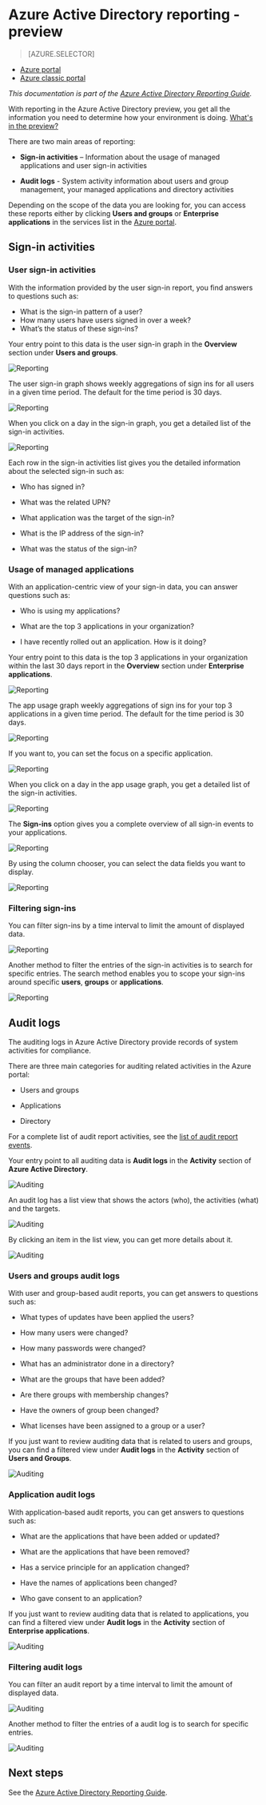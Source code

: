 <properties
   pageTitle="Azure Active Directory reporting - preview | Microsoft Azure"
   description="Lists the various available reports for Azure Active Directory preview"
   services="active-directory"
   documentationCenter=""
   authors="MarkusVi"
   manager="femila"
   editor=""/>

<tags
   ms.service="active-directory"
   ms.devlang="na"
   ms.topic="get-started-article"
   ms.tgt_pltfrm="na"
   ms.workload="identity"
   ms.date="09/30/2016"
   ms.author="markvi"/>

# Azure Active Directory reporting - preview

> [AZURE.SELECTOR]
- [Azure portal](active-directory-reporting-azure-portal.md)
- [Azure classic portal](active-directory-reporting-guide.md)

*This documentation is part of the [Azure Active Directory Reporting Guide](active-directory-reporting-guide.md).*

With reporting in the Azure Active Directory preview, you get all the information you need to determine how your environment is doing. [What's in the preview?](active-directory-preview-explainer.md)

There are two main areas of reporting:

- **Sign-in activities** – Information about the usage of managed applications and user sign-in activities

- **Audit logs** - System activity information about users and group management, your managed applications and directory activities

Depending on the scope of the data you are looking for, you can access these reports either by clicking **Users and groups** or **Enterprise applications** in the services list in the [Azure portal](https://portal.azure.com).

## Sign-in activities

### User sign-in activities

With the information provided by the user sign-in report, you find answers to questions such as:

- What is the sign-in pattern of a user?
- How many users have users signed in over a week?
- What’s the status of these sign-ins?

Your entry point to this data is the user sign-in graph in the **Overview** section under **Users and groups**.

 ![Reporting](./media/active-directory-reporting-azure-portal/05.png "Reporting")

The user sign-in graph shows weekly aggregations of sign ins for all users in a given time period. The default for the time period is 30 days.

![Reporting](./media/active-directory-reporting-azure-portal/02.png "Reporting")

When you click on a day in the sign-in graph, you get a detailed list of the sign-in activities.

![Reporting](./media/active-directory-reporting-azure-portal/03.png "Reporting")

Each row in the sign-in activities list gives you the detailed information about the selected sign-in such as:

- Who has signed in?

- What was the related UPN?

- What application was the target of the sign-in?

- What is the IP address of the sign-in?

- What was the status of the sign-in?

### Usage of managed applications

With an application-centric view of your sign-in data, you can answer questions such as:

- Who is using my applications?

- What are the top 3 applications in your organization?

- I have recently rolled out an application. How is it doing?


Your entry point to this data is the top 3 applications in your organization within the last 30 days report in the **Overview** section under **Enterprise applications**.

 ![Reporting](./media/active-directory-reporting-azure-portal/06.png "Reporting")


The app usage graph weekly aggregations of sign ins for your top 3 applications in a given time period. The default for the time period is 30 days.

![Reporting](./media/active-directory-reporting-azure-portal/78.png "Reporting")

If you want to, you can set the focus on a specific application.

![Reporting](./media/active-directory-reporting-azure-portal/single_spp_usage_graph.png "Reporting")


When you click on a day in the app usage graph, you get a detailed list of the sign-in activities.


![Reporting](./media/active-directory-reporting-azure-portal/top_app_sign_ins.png "Reporting")



The **Sign-ins** option gives you a complete overview of all sign-in events to your applications.

![Reporting](./media/active-directory-reporting-azure-portal/85.png "Reporting")

By using the column chooser, you can select the data fields you want to display.

![Reporting](./media/active-directory-reporting-azure-portal/column_chooser.png "Reporting")



### Filtering sign-ins

You can filter sign-ins by a time interval to limit the amount of displayed data.

![Reporting](./media/active-directory-reporting-azure-portal/927.png "Reporting")


Another method to filter the entries of the sign-in activities is to search for specific entries.
The search method enables you to scope your sign-ins around specific **users**, **groups** or **applications**.


![Reporting](./media/active-directory-reporting-azure-portal/84.png "Reporting")

## Audit logs

The auditing logs in Azure Active Directory provide records of system activities for compliance.

There are three main categories for auditing related activities in the Azure portal:

- Users and groups   

- Applications

- Directory   


For a complete list of audit report activities, see the [list of audit report events](active-directory-reporting-audit-events.md#list-of-audit-report-events).


Your entry point to all auditing data is **Audit logs** in the **Activity** section of **Azure Active Directory**.


![Auditing](./media/active-directory-reporting-azure-portal/61.png "Auditing")


An audit log has a list view that shows the actors (who), the activities (what) and the targets.


![Auditing](./media/active-directory-reporting-azure-portal/345.png "Auditing")


By clicking an item in the list view, you can get more details about it.

![Auditing](./media/active-directory-reporting-azure-portal/873.png "Auditing")




### Users and groups audit logs


With user and group-based audit reports, you can get answers to questions such as:

- What types of updates have been applied the users?

- How many users were changed?

- How many passwords were changed?

- What has an administrator done in a directory?

- What are the groups that have been added?

- Are there groups with membership changes?

- Have the owners of group been changed?

- What licenses have been assigned to a group or a user?


If you just want to review auditing data that is related to users and groups, you can find a filtered view under **Audit logs** in the **Activity** section of **Users and Groups**.


![Auditing](./media/active-directory-reporting-azure-portal/93.png "Auditing")


### Application audit logs

With application-based audit reports, you can get answers to questions such as:

- What are the applications that have been added or updated?

- What are the applications that have been removed?

- Has a service principle for an application changed?

- Have the names of applications been changed?

- Who gave consent to an application?


If you just want to review auditing data that is related to applications, you can find a filtered view under **Audit logs** in the **Activity** section of **Enterprise applications**.


![Auditing](./media/active-directory-reporting-azure-portal/134.png "Auditing")


### Filtering audit logs

You can filter an audit report by a time interval to limit the amount of displayed data.

![Auditing](./media/active-directory-reporting-azure-portal/324.png "Auditing")

Another method to filter the entries of a audit log is to search for specific entries.

![Auditing](./media/active-directory-reporting-azure-portal/237.png "Auditing")

## Next steps

See the [Azure Active Directory Reporting Guide](active-directory-reporting-guide.md).

